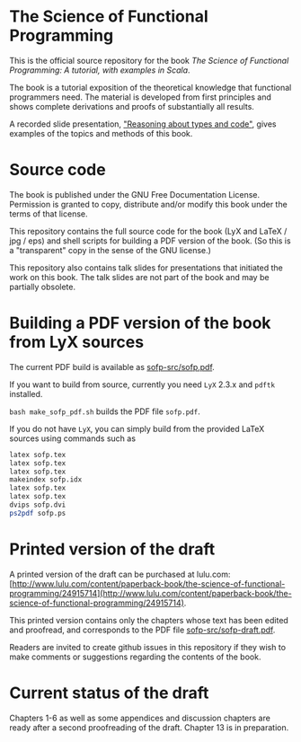# The Science of Functional Programming

This is the official source repository for the book _The Science of Functional Programming: A tutorial, with examples in Scala_.

The book is a tutorial exposition of the theoretical knowledge that functional programmers need. The material is developed from first principles and shows complete derivations and proofs of substantially all results.

A recorded slide presentation, ["Reasoning about types and code"](https://www.youtube.com/watch?v=tgr_dV7_53s), gives examples of the topics and methods of this book.

# Source code

The book is published under the GNU Free Documentation License. Permission is granted to copy, distribute and/or modify this book under the terms of that license.

This repository contains the full source code for the book (LyX and LaTeX / jpg / eps) and shell scripts for building a PDF version of the book. (So this is a "transparent" copy in the sense of the GNU license.)

This repository also contains talk slides for presentations that initiated the work on this book. The talk slides are not part of the book and may be partially obsolete.

# Building a PDF version of the book from LyX sources

The current PDF build is available as [sofp-src/sofp.pdf](sofp-src/sofp.pdf).

If you want to build from source, currently you need `LyX` 2.3.x and `pdftk` installed. 

`bash make_sofp_pdf.sh` builds the PDF file `sofp.pdf`.

If you do not have `LyX`, you can simply build from the provided LaTeX sources using commands such as

```bash
latex sofp.tex
latex sofp.tex
latex sofp.tex
makeindex sofp.idx
latex sofp.tex
latex sofp.tex
dvips sofp.dvi
ps2pdf sofp.ps
```

# Printed version of the draft

A printed version of the draft can be purchased at lulu.com: [http://www.lulu.com/content/paperback-book/the-science-of-functional-programming/24915714](http://www.lulu.com/content/paperback-book/the-science-of-functional-programming/24915714).

This printed version contains only the chapters whose text has been edited and proofread, and corresponds to the PDF file [sofp-src/sofp-draft.pdf](sofp-src/sofp-draft.pdf). 

Readers are invited to create github issues in this repository if they wish to make comments or suggestions regarding the contents of the book.

# Current status of the draft

Chapters 1-6 as well as some appendices and discussion chapters are ready after a second proofreading of the draft. Chapter 13 is in preparation.
